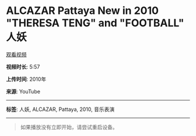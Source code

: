 # ALCAZAR Pattaya New in 2010 "THERESA TENG" and "FOOTBALL" 人妖

[观看视频](https://www.youtube.com/watch?v=XXXXX) 

**视频时长**: 5:57

**上传时间**: 2010年

**来源**: YouTube

---

**标签**: 人妖, ALCAZAR, Pattaya, 2010, 音乐表演

---

> 如果播放没有立即开始，请尝试重启设备。